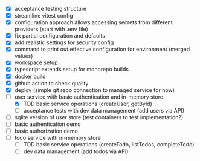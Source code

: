 - [x] acceptance testing structure
- [x] streamline vitest config
- [x] configuration approach allows accessing secrets from different providers (start with .env file)
- [x] fix partial configuration and defaults
- [x] add realistic settings for security config
- [x] command to print out effective configuration for environment (merged values)
- [x] workspace setup
- [x] typescript extends setup for monorepo builds
- [x] docker build
- [x] github action to check quality
- [x] deploy (simple git repo connection to managed service for now)
- [ ] user service with basic authentication and in-memory store
  - [x] TDD basic service operations (createUser, getById)
  - [ ] acceptance tests with dev data management (add users via API)
- [ ] sqlite version of user store (test containers to test implementation?)
- [ ] basic authentication demo
- [ ] basic authorization demo
- [ ] todo service with in-memory store
  - [ ] TDD basic service operations (createTodo, listTodos, completeTodo)
  - [ ] dev data management (add todos via API)
